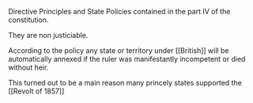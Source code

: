 Directive Principles and State Policies contained in the part IV of the constitution.

They are non justiciable.

According to the policy any state or territory under [[British]] will be automatically annexed if the ruler was manifestantly incompetent or died without heir.

This turned out to be a main reason many princely states supported the [[Revolt of 1857]] 

